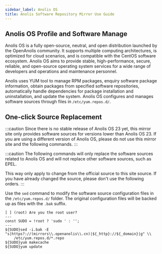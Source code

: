 ```yaml
---
sidebar_label: Anolis OS
title: Anolis Software Repository Mirror Use Guide
---
```


## Anolis OS Profile and Software Manage

Anolis OS is a fully open-source, neutral, and open distribution launched by the OpenAnolis community. It supports multiple computing architectures, is optimized for cloud scenarios, and is compatible with the CentOS software ecosystem. Anolis OS aims to provide stable, high-performance, secure, reliable, and open-source operating system services for a wide range of developers and operations and maintenance personnel.

Anolis uses YUM tool to manage RPM packages, enquiry software package information, obtain packages from specified software repositories, automatically handle dependencies for package installation and uninstallation, and update the system. Anolis OS configures and manages software sources through files in `/etc/yum.repos.d/`.

## One-click Source Replacement

:::caution
Since there is no stable release of Anolis OS 23 yet, this mirror site only provides software sources for versions lower than Anolis OS 23. If you are using a different version of Anolis OS, please do not use this mirror site and the following commands.
:::

:::caution
The following commands will only replace the software sources related to Anolis OS and will not replace other software sources, such as EPEL.

This way only apply to change from the official source to this site source. If you have already changed the source, please don't use the following orders.
:::

Use the `sed` command to modify the software source configuration files in the `/etc/yum.repos.d/` folder. The original configuration files will be backed up as files with the `.bak` suffix.

```shell varcode
[ ] (root) Are you the root user?
---
const SUDO = !root ? 'sudo ' : '';
---
${SUDO}sed -i.bak -E "s|https?://(mirrors\\.openanolis\\.cn)|${_http}://${_domain}|g" \\
    /etc/yum.repos.d/*.repo
${SUDO}yum makecache
${SUDO}yum update
```